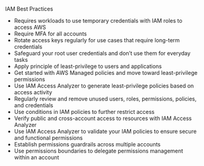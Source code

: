 IAM Best Practices

- Requires workloads to use temporary credentials with IAM roles to access AWS
- Require MFA for all accounts
- Rotate access keys regularly for use cases that require long-term credentials
- Safeguard your root user credentials and don’t use them for everyday tasks
- Apply principle of least-privilege to users and applications
- Get started with AWS Managed policies and move toward least-privilege permissions
- Use IAM Access Analyzer to generate least-privilege policies based on access activity
- Regularly review and remove unused users, roles, permissions, policies, and credentials
- Use conditions in IAM policies to further restrict access
- Verify public and cross-account access to resources with IAM Access Analyzer
- Use IAM Access Analyzer to validate your IAM policies to ensure secure and functional permissions
- Establish permissions guardrails across multiple accounts
- Use permissions boundaries to delegate permissions management within an account